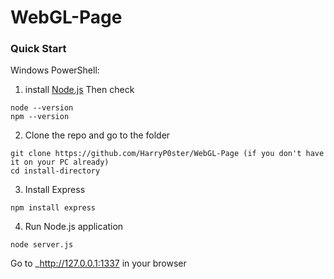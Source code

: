 # WebGL-Page

### Quick Start
Windows PowerShell:

1. install [Node.js](https://nodejs.org/en/download/)
Then check
```
node --version
npm --version
```

2. Clone the repo and go to the folder
```
git clone https://github.com/HarryP0ster/WebGL-Page (if you don't have it on your PC already)
cd install-directory
```

3. Install Express
```
npm install express
```

4. Run Node.js application
```
node server.js
```

Go to _http://127.0.0.1:1337 in your browser
